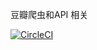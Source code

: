豆瓣爬虫和API 相关

[![CircleCI](https://circleci.com/gh/gaohailang/bookstore-api.svg?style=svg)](https://circleci.com/gh/gaohailang/bookstore-api)
